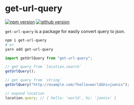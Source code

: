 # get-url-query

[![npm version](https://img.shields.io/badge/npm-2.0.1-red.svg)](https://img.shields.io/badge/npm-2.0.1-red.svg)
[![github version](https://img.shields.io/badge/github-2.0.1-blue.svg)](https://img.shields.io/badge/github-2.0.1-blue.svg)

`get-url-query` is a package for easily convert query to json.

```bash
npm i get-url-query
# or
yarn add get-url-query
```

```js
import getUrlQuery from "get-url-query";

// get query from `location.search`
getUrlQuery();

// get query from `string`
getUrlQuery("http://example.com/?hello=world&hi=joenix");

// expand location
location.query; // { hello: 'world', hi: 'joenix' }
```
